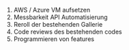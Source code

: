 1. AWS / Azure VM aufsetzen
2. Messbarkeit API Automatisierung
3. Reroll der bestehenden Gallerie
4. Code reviews des bestehenden codes
5. Programmieren von features